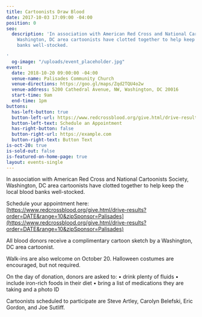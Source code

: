 ```yaml
---
title: Cartoonists Draw Blood
date: 2017-10-03 17:09:00 -04:00
position: 0
seo:
  description: 'In association with American Red Cross and National Cartoonists Society,
    Washington, DC area cartoonists have clotted together to help keep the local blood
    banks well-stocked.

'
  og-image: "/uploads/event_placeholder.jpg"
event:
  date: 2018-10-20 09:00:00 -04:00
  venue-name: Palisades Community Church
  venue-directions: https://goo.gl/maps/Zqd2TQU4o2w
  venue-address: 5200 Cathedral Avenue, NW, Washington, DC 20016
  start-time: 9am
  end-time: 1pm
buttons:
  has-left-button: true
  button-left-url: https://www.redcrossblood.org/give.html/drive-results?order=DATE&range=10&zipSponsor=Palisades
  button-left-text: Schedule an Appointment
  has-right-button: false
  button-right-url: https://example.com
  button-right-text: Button Text
is-oct-20: true
is-sold-out: false
is-featured-on-home-page: true
layout: events-single
---
```


In association with American Red Cross and National Cartoonists Society, Washington, DC area cartoonists have clotted together to help keep the local blood banks well-stocked.

Schedule your appointment here: [https://www.redcrossblood.org/give.html/drive-results?order=DATE&range=10&zipSponsor=Palisades](https://www.redcrossblood.org/give.html/drive-results?order=DATE&range=10&zipSponsor=Palisades)

All blood donors receive a complimentary cartoon sketch by a Washington, DC area cartoonist.

Walk-ins are also welcome on October 20. Halloween costumes are encouraged, but not required.

On the day of donation, donors are asked to: 
• drink plenty of fluids
• include iron-rich foods in their diet
• bring a list of medications they are taking and a photo ID

Cartoonists scheduled to participate are Steve Artley, Carolyn Belefski, Eric Gordon, and Joe Sutliff.
